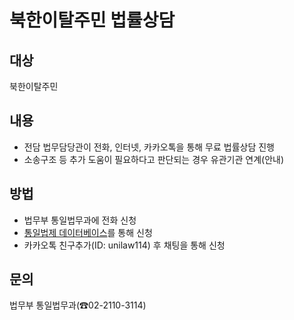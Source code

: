 # 북한이탈주민 법률상담

## 대상
북한이탈주민

## 내용
- 전담 법무담당관이 전화, 인터넷, 카카오톡을 통해 무료 법률상담 진행
- 소송구조 등 추가 도움이 필요하다고 판단되는 경우 유관기관 연계(안내)

## 방법
- 법무부 통일법무과에 전화 신청
- [통일법제 데이터베이스](http://www.unilaw.go.kr)를 통해 신청
- 카카오톡 친구추가(ID: unilaw114) 후 채팅을 통해 신청

## 문의
법무부 통일법무과(☎02-2110-3114)
